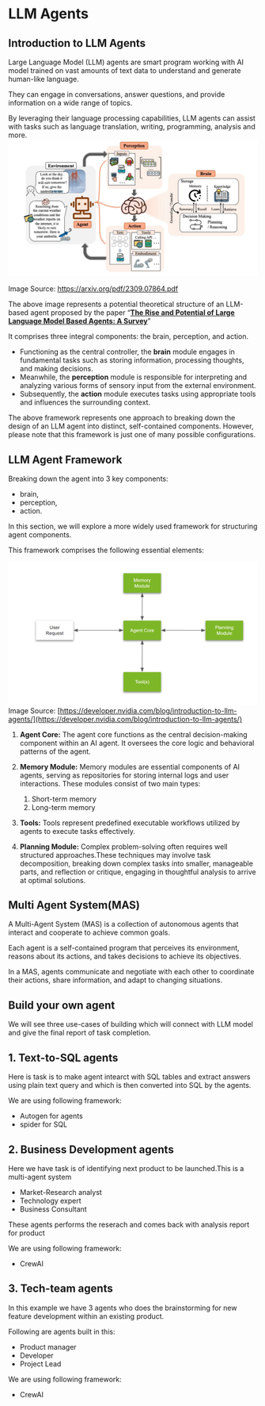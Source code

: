# LLM Agents

## Introduction to LLM Agents

Large Language Model (LLM) agents are smart program working with AI model trained on vast amounts of text data to understand and generate human-like language. 

They can engage in conversations, answer questions, and provide information on a wide range of topics. 

By leveraging their language processing capabilities, LLM agents can assist with tasks such as language translation, writing, programming, analysis and more.
![Agents](img/agents-flow.jpg)

Image Source: https://arxiv.org/pdf/2309.07864.pdf

The above image represents a potential theoretical structure of an LLM-based agent proposed by the paper “**[The Rise and Potential of Large Language Model Based Agents: A Survey](https://arxiv.org/pdf/2309.07864.pdf)**”

It comprises three integral components: the brain, perception, and action. 

- Functioning as the central controller, the **brain** module engages in fundamental tasks such as storing information, processing thoughts, and making decisions.
- Meanwhile, the **perception** module is responsible for interpreting and analyzing various forms of sensory input from the external environment.
- Subsequently, the **action** module executes tasks using appropriate tools and influences the surrounding context.

The above framework represents one approach to breaking down the design of an LLM agent into distinct, self-contained components. However, please note that this framework is just one of many possible configurations.


## LLM Agent Framework
Breaking down the agent into 3 key components: 
- brain, 
- perception, 
- action. 

In this section, we will explore a more widely used framework for structuring agent components. 

This framework comprises the following essential elements:

![alt text](img/llm-agents-arch.png)
Image Source: [https://developer.nvidia.com/blog/introduction-to-llm-agents/](https://developer.nvidia.com/blog/introduction-to-llm-agents/)



1. **Agent Core:** The agent core functions as the central decision-making component within an AI agent. It oversees the core logic and behavioral patterns of the agent. 
2. **Memory Module:** Memory modules are essential components of AI agents, serving as repositories for storing internal logs and user interactions. These modules consist of two main types: 
    1. Short-term memory
    2. Long-term memory
        
3. **Tools:** Tools represent predefined executable workflows utilized by agents to execute tasks effectively. 

4. **Planning Module:** Complex problem-solving often requires well structured approaches.These techniques may involve task decomposition, breaking down complex tasks into smaller, manageable parts, and reflection or critique, engaging in thoughtful analysis to arrive at optimal solutions.

## Multi Agent System(MAS)
A Multi-Agent System (MAS) is a collection of autonomous agents that interact and cooperate to achieve common goals. 

Each agent is a self-contained program that perceives its environment, reasons about its actions, and takes decisions to achieve its objectives. 

In a MAS, agents communicate and negotiate with each other to coordinate their actions, share information, and adapt to changing situations.


## Build your own agent

We  will see three use-cases of building which will connect with LLM model and give the final report of task completion.

## 1. Text-to-SQL agents
Here is task is to make agent intearct with SQL tables and extract answers using plain text query and which is then converted into SQL by the agents.

We are using following framework:
- Autogen for agents
- spider for SQL 

## 2. Business Development agents

Here we have task is of identifying next product to be launched.This is a multi-agent system

- Market-Research analyst
- Technology expert
- Business Consultant

These agents performs the reserach and comes back with analysis report for product

We are using following framework:
- CrewAI

## 3. Tech-team agents
In this example we have 3 agents who does the  brainstorming for new feature development within an existing product.

Following are agents built in this:
- Product manager
- Developer
- Project Lead

We are using following framework:
- CrewAI

